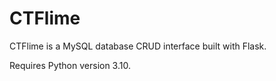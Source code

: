 # CTFlime

CTFlime is a MySQL database CRUD interface built with Flask.

Requires Python version 3.10.